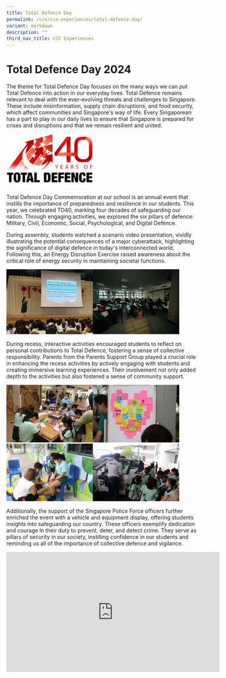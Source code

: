 ```yaml
---
title: Total Defence Day
permalink: /cce/cce-experiences/total-defence-day/
variant: markdown
description: ""
third_nav_title: CCE Experiences
---
```

# Total Defence Day 2024

The theme for Total Defence Day focuses on the many ways we can put Total Defence into action in our everyday lives. Total Defence remains relevant to deal with the ever-evolving threats and challenges to Singapore. These include misinformation, supply chain disruptions, and food security, which affect communities and Singapore's way of life. Every Singaporean has a part to play in our daily lives to ensure that Singapore is prepared for crises and disruptions and that we remain resilient and united.

<img style="width:45%" height="auto" width="100%" src="/images/CCE/TDD%202024/TD40_Logo_small.png">

Total Defence Day Commemoration at our school is an annual event that instills the importance of preparedness and resilience in our students. This year, we celebrated TD40, marking four decades of safeguarding our nation. Through engaging activities, we explored the six pillars of defence: Military, Civil, Economic, Social, Psychological, and Digital Defence.

During assembly, students watched a scenario video presentation, vividly illustrating the potential consequences of a major cyberattack, highlighting the significance of digital defence in today's interconnected world. Following this, an Energy Disruption Exercise raised awareness about the critical role of energy security in maintaining societal functions. 

<img align="left" style="width:45%" height="auto" width="100%" src="/images/CCE/TDD%202024/WhatsApp_Image_2024_02_15_at_10_36_05_AM.jpeg">
<img style="width:45%" height="auto" width="100%" src="/images/CCE/TDD%202024/WhatsApp_Image_2024_02_15_at_10_01_06_AM__2_.jpeg">

During recess, interactive activities encouraged students to reflect on personal contributions to Total Defence, fostering a sense of collective responsibility. Parents from the Parents Support Group played a crucial role in enhancing the recess activities by actively engaging with students and creating immersive learning experiences. Their involvement not only added depth to the activities but also fostered a sense of community support. 

<img align="left" style="width:45%" height="auto" width="100%" src="/images/CCE/TDD%202024/WhatsApp_Image_2024_02_19_at_9_34_56_AM.jpeg">
<img style="width:45%" height="auto" width="100%" src="/images/CCE/TDD%202024/WhatsApp_Image_2024_02_19_at_9_34_56_AM_1.jpeg">
<br>
<img align="left" style="width:45%" height="auto" width="100%" src="/images/CCE/TDD%202024/WhatsApp_Image_2024_02_19_at_9_34_56_AM_2.jpeg">
<img style="width:45%" height="auto" width="100%" src="/images/CCE/TDD%202024/WhatsApp_Image_2024_02_19_at_9_34_56_AM_3.jpeg">



Additionally, the support of the Singapore Police Force officers further enriched the event with a vehicle and equipment display, offering students insights into safeguarding our country. These officers exemplify dedication and courage in their duty to prevent, deter, and detect crime. They serve as pillars of security in our society, instilling confidence in our students and reminding us all of the importance of collective defence and vigilance.

<center>
<iframe allowfullscreen="" allow="accelerometer; autoplay; clipboard-write; encrypted-media; gyroscope; picture-in-picture; web-share" frameborder="0" title="YouTube video player" src="https://www.youtube.com/embed/yqqQ9S28znI?si=LDVtQZG_IiZPOpf3" height="315" width="560"></iframe>
</center>